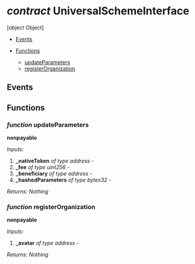 # *contract* UniversalSchemeInterface
[object Object]

- [Events](#events)

- [Functions](#functions)
    - [updateParameters](#function-updateParameters)
    - [registerOrganization](#function-registerOrganization)

## Events

## Functions
### *function* updateParameters

**nonpayable**




*Inputs:*
1. **_nativeToken** *of type address* - 
2. **_fee** *of type uint256* - 
3. **_beneficiary** *of type address* - 
4. **_hashedParameters** *of type bytes32* - 

*Returns:*
*Nothing*

### *function* registerOrganization

**nonpayable**




*Inputs:*
1. **_avatar** *of type address* - 

*Returns:*
*Nothing*

